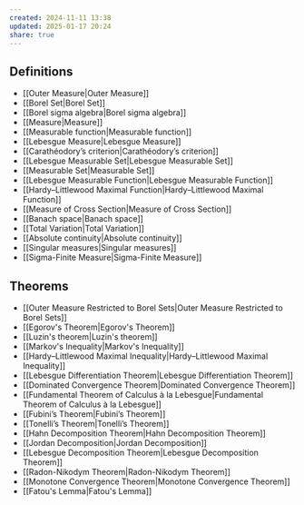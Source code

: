 ```yaml
---
created: 2024-11-11 13:38
updated: 2025-01-17 20:24
share: true
---
```


## Definitions 
- [[Outer Measure|Outer Measure]]
- [[Borel Set|Borel Set]]
- [[Borel sigma algebra|Borel sigma algebra]]
- [[Measure|Measure]]
- [[Measurable function|Measurable function]]
- [[Lebesgue Measure|Lebesgue Measure]]
- [[Carathéodory’s criterion|Carathéodory’s criterion]]
- [[Lebesgue Measurable Set|Lebesgue Measurable Set]]
- [[Measurable Set|Measurable Set]]
- [[Lebesgue Measurable Function|Lebesgue Measurable Function]]
- [[Hardy–Littlewood Maximal Function|Hardy–Littlewood Maximal Function]]
- [[Measure of Cross Section|Measure of Cross Section]]
- [[Banach space|Banach space]]
- [[Total Variation|Total Variation]]
- [[Absolute continuity|Absolute continuity]]
- [[Singular measures|Singular measures]]
- [[Sigma-Finite Measure|Sigma-Finite Measure]]


## Theorems 
- [[Outer Measure Restricted to Borel Sets|Outer Measure Restricted to Borel Sets]]
- [[Egorov's Theorem|Egorov's Theorem]]
- [[Luzin's theorem|Luzin's theorem]]
- [[Markov's Inequality|Markov's Inequality]]
- [[Hardy–Littlewood Maximal Inequality|Hardy–Littlewood Maximal Inequality]]
- [[Lebesgue Differentiation Theorem|Lebesgue Differentiation Theorem]]
- [[Dominated Convergence Theorem|Dominated Convergence Theorem]]
- [[Fundamental Theorem of Calculus à la Lebesgue|Fundamental Theorem of Calculus à la Lebesgue]]
- [[Fubini’s Theorem|Fubini’s Theorem]]
- [[Tonelli’s Theorem|Tonelli’s Theorem]]
- [[Hahn Decomposition Theorem|Hahn Decomposition Theorem]]
- [[Jordan Decomposition|Jordan Decomposition]]
- [[Lebesgue Decomposition Theorem|Lebesgue Decomposition Theorem]]
- [[Radon-Nikodym Theorem|Radon-Nikodym Theorem]]
- [[Monotone Convergence Theorem|Monotone Convergence Theorem]]
- [[Fatou's Lemma|Fatou's Lemma]]
